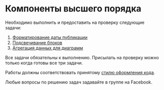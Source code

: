 Компоненты высшего порядка
===

Необходимо выполнить и предоставить на проверку следующие задачи:

1. [Форматирование даты публикации](./relative-time/)
2. [Подсвечивание блоков](./highlighted-blocks/)
3. [Агрегация данных для диаграмм](./diagram-aggregation/)

Все задачи обязательны к выполнению. Присылать на проверку можно только когда готовы все три задачи.

Работы должны соответствовать принятому [стилю оформления кода](https://netology-university.bitbucket.io/codestyle/).

Любые вопросы по решению задач задавайте в группе на Facebook.